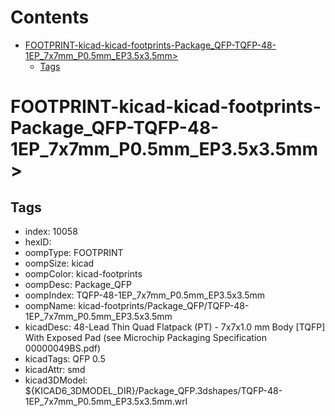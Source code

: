 



Contents
========

* [FOOTPRINT-kicad-kicad-footprints-Package_QFP-TQFP-48-1EP_7x7mm_P0.5mm_EP3.5x3.5mm>](#footprint-kicad-kicad-footprints-package_qfp-tqfp-48-1ep_7x7mm_p05mm_ep35x35mm)
	* [Tags](#tags)

# FOOTPRINT-kicad-kicad-footprints-Package_QFP-TQFP-48-1EP_7x7mm_P0.5mm_EP3.5x3.5mm>

## Tags

- index: 10058
- hexID: 
- oompType: FOOTPRINT
- oompSize: kicad
- oompColor: kicad-footprints
- oompDesc: Package_QFP
- oompIndex: TQFP-48-1EP_7x7mm_P0.5mm_EP3.5x3.5mm
- oompName: kicad-footprints/Package_QFP/TQFP-48-1EP_7x7mm_P0.5mm_EP3.5x3.5mm
- kicadDesc: 48-Lead Thin Quad Flatpack (PT) - 7x7x1.0 mm Body [TQFP] With Exposed Pad (see Microchip Packaging Specification 00000049BS.pdf)
- kicadTags: QFP 0.5
- kicadAttr: smd
- kicad3DModel: ${KICAD6_3DMODEL_DIR}/Package_QFP.3dshapes/TQFP-48-1EP_7x7mm_P0.5mm_EP3.5x3.5mm.wrl
